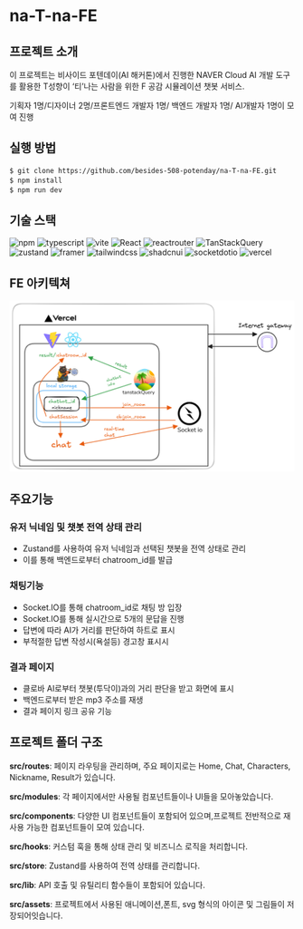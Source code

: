 # na-T-na-FE

## 프로젝트 소개

이 프로젝트는 비사이드 포텐데이(AI 해커톤)에서 진행한 NAVER Cloud AI 개발 도구를 활용한 T성향이 ‘티’나는 사람을 위한 F 공감 시뮬레이션 챗봇 서비스.

기획자 1명/디자이너 2명/프론트엔드 개발자 1명/ 백엔드 개발자 1명/ AI개발자 1명이 모여 진행 


## 실행 방법

```sh
$ git clone https://github.com/besides-508-potenday/na-T-na-FE.git
$ npm install
$ npm run dev
```

## 기술 스택

<p>

<img src="https://img.shields.io/badge/npm-CB3837?&logo=npm&logoColor=white" alt="npm">
<img src="https://img.shields.io/badge/typescript-3178C6?&logo=typescript&logoColor=white"  alt="typescript">
<img src="https://img.shields.io/badge/vite-646CFF?&logo=vite&logoColor=white" alt="vite">
<img src="https://img.shields.io/badge/React-61DAFB?&logo=React&logoColor=white"  alt="React">

<img src="https://img.shields.io/badge/reactrouter-CA4245?&logo=reactrouter&logoColor=white"  alt="reactrouter">
<img src="https://img.shields.io/badge/TanStackQuery-FF4154?&logo=ReactQuery&logoColor=white" alt="TanStackQuery">
<img src="https://img.shields.io/badge/zustand-000000?&logo=zustand&logoColor=white" alt="zustand">

<img src="https://img.shields.io/badge/framer-0055FF?&logo=framer&logoColor=white" alt="framer">
<img src="https://img.shields.io/badge/tailwindcss-06B6D4?&logo=tailwindcss&logoColor=white" alt="tailwindcss">
<img src="https://img.shields.io/badge/shadcnui-000000?&logo=shadcnui&logoColor=white" alt="shadcnui">

<img src="https://img.shields.io/badge/socket.io-010101?&logo=socketdotio&logoColor=white" alt="socketdotio">

<img src="https://img.shields.io/badge/vercel-000000?&logo=vercel&logoColor=white" alt="vercel">

</p>

## FE 아키텍쳐

![alt text](image.png)

## 주요기능
### 유저 닉네임 및 챗봇 전역 상태 관리
- Zustand를 사용하여 유저 닉네임과 선택된 챗봇을 전역 상태로 관리
- 이를 통해 백엔드로부터 chatroom_id를 발급

### 채팅기능 
- Socket.IO를 통해 chatroom_id로 채팅 방 입장 
- Socket.IO를 통해 실시간으로 5개의 문답을 진행
- 답변에 따라 AI가 거리를 판단하여 하트로 표시
- 부적절한 답변 작성시(욕설등) 경고창 표시시

### 결과 페이지
- 클로바 AI로부터 챗봇(투닥이)과의 거리 판단을 받고 화면에 표시
- 백엔드로부터 받은 mp3 주소를 재생
- 결과 페이지 링크 공유 기능

## 프로젝트 폴더 구조
**src/routes**: 페이지 라우팅을 관리하며, 주요 페이지로는 Home, Chat, Characters, Nickname, Result가 있습니다.

**src/modules**: 각 페이지에서만 사용될 컴포넌트들이나 UI들을 모아놓았습니다.

**src/components**: 다양한 UI 컴포넌트들이 포함되어 있으며,프로젝트 전반적으로 재사용 가능한 컴포넌트들이 모여 있습니다.

**src/hooks**: 커스텀 훅을 통해 상태 관리 및 비즈니스 로직을 처리합니다.

**src/store**: Zustand를 사용하여 전역 상태를 관리합니다.

**src/lib**: API 호출 및 유틸리티 함수들이 포함되어 있습니다.

**src/assets**: 프로젝트에서 사용된 애니메이션,폰트, svg 형식의 아이콘 및 그림들이 저장되어잇습니다. 